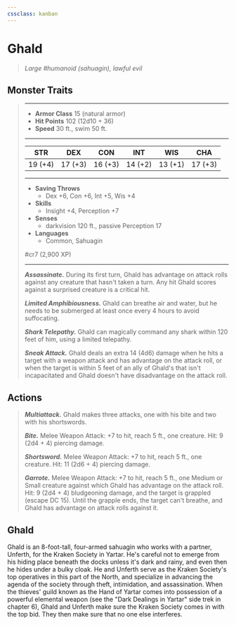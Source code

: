 ```yaml
---
cssclass: kanban
---
```


# Ghald
>*Large #humanoid (sahuagin), lawful evil*
## Monster Traits
>___
>- **Armor Class** 15 (natural armor)
>- **Hit Points** 102 (12d10 + 36)
>- **Speed** 30 ft., swim 50 ft.
>___
>|STR|DEX|CON|INT|WIS|CHA|
>|:---:|:---:|:---:|:---:|:---:|:---:|
>|19 (+4)|17 (+3)|16 (+3)|14 (+2)|13 (+1)|17 (+3)|
>___
>- **Saving Throws**
>	 - Dex +6, Con +6, Int +5, Wis +4
>- **Skills**
>	 - Insight +4, Perception +7
>- **Senses**
>	 - darkvision 120 ft., passive Perception 17
>- **Languages**
>	 - Common, Sahuagin
>
> #cr7 (2,900 XP)
>___
>***Assassinate.*** During its first turn, Ghald has advantage on attack rolls against any creature that hasn't taken a turn. Any hit Ghald scores against a surprised creature is a critical hit.  
>
>***Limited Amphibiousness.*** Ghald can breathe air and water, but he needs to be submerged at least once every 4 hours to avoid suffocating.  
>
>***Shark Telepathy.*** Ghald can magically command any shark within 120 feet of him, using a limited telepathy.  
>
>***Sneak Attack.*** Ghald deals an extra 14 (4d6) damage when he hits a target with a weapon attack and has advantage on the attack roll, or when the target is within 5 feet of an ally of Ghald's that isn't incapacitated and Ghald doesn't have disadvantage on the attack roll.  
>
## Actions
>***Multiattack.*** Ghald makes three attacks, one with his bite and two with his shortswords.  
>
>***Bite.*** Melee Weapon Attack: +7 to hit, reach 5 ft., one creature. Hit: 9 (2d4 + 4) piercing damage.  
>
>***Shortsword.*** Melee Weapon Attack: +7 to hit, reach 5 ft., one creature. Hit: 11 (2d6 + 4) piercing damage.  
>
>***Garrote.*** Melee Weapon Attack: +7 to hit, reach 5 ft., one Medium or Small creature against which Ghald has advantage on the attack roll. Hit: 9 (2d4 + 4) bludgeoning damage, and the target is grappled (escape DC 15). Until the grapple ends, the target can't breathe, and Ghald has advantage on attack rolls against it.
## Ghald
Ghald is an 8-foot-tall, four-armed sahuagin who works with a partner, Unferth, for the Kraken Society in Yartar. He's careful not to emerge from his hiding place beneath the docks unless it's dark and rainy, and even then he hides under a bulky cloak. He and Unferth serve as the Kraken Society's top operatives in this part of the North, and specialize in advancing the agenda of the society through theft, intimidation, and assassination.
When the thieves' guild known as the Hand of Yartar comes into possession of a powerful elemental weapon (see the "Dark Dealings in Yartar" side trek in chapter 6), Ghald and Unferth make sure the Kraken Society comes in with the top bid. They then make sure that no one else interferes.